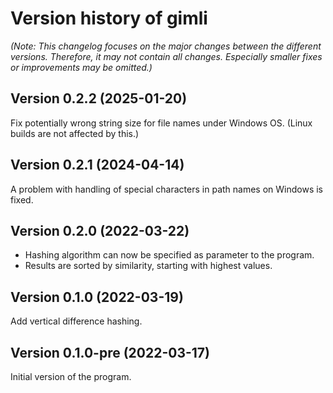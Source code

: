 # Version history of gimli

_(Note: This changelog focuses on the major changes between the different
versions. Therefore, it may not contain all changes. Especially smaller fixes or
improvements may be omitted.)_

## Version 0.2.2 (2025-01-20)

Fix potentially wrong string size for file names under Windows OS.
(Linux builds are not affected by this.)

## Version 0.2.1 (2024-04-14)

A problem with handling of special characters in path names on Windows is fixed.

## Version 0.2.0 (2022-03-22)

* Hashing algorithm can now be specified as parameter to the program.
* Results are sorted by similarity, starting with highest values.

## Version 0.1.0 (2022-03-19)

Add vertical difference hashing.

## Version 0.1.0-pre (2022-03-17)

Initial version of the program.
